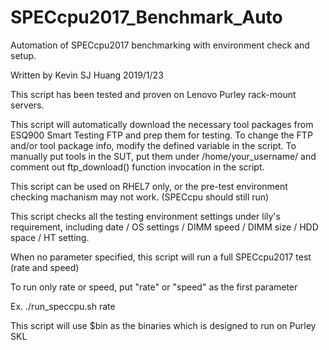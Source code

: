# SPECcpu2017_Benchmark_Auto
Automation of SPECcpu2017 benchmarking with environment check and setup.

Written by Kevin SJ Huang 2019/1/23

This script has been tested and proven on Lenovo Purley rack-mount servers.

This script will automatically download the necessary tool packages from ESQ900 Smart Testing FTP and prep them for testing. To change the FTP and/or tool package info, modify the defined variable in the script. To manually put tools in the SUT, put them under /home/your_username/ and comment out ftp_download() function invocation in the script.

This script can be used on RHEL7 only, or the pre-test environment checking machanism may not work. (SPECcpu should still run)

This script checks all the testing environment settings under lily's requirement, 
including date / OS settings / DIMM speed / DIMM size / HDD space / HT setting.

When no parameter specified, this script will run a full SPECcpu2017 test (rate and speed)

To run only rate or speed, put "rate" or "speed" as the first parameter

Ex. ./run_speccpu.sh rate

This script will use $bin as the binaries which is designed to run on Purley SKL
